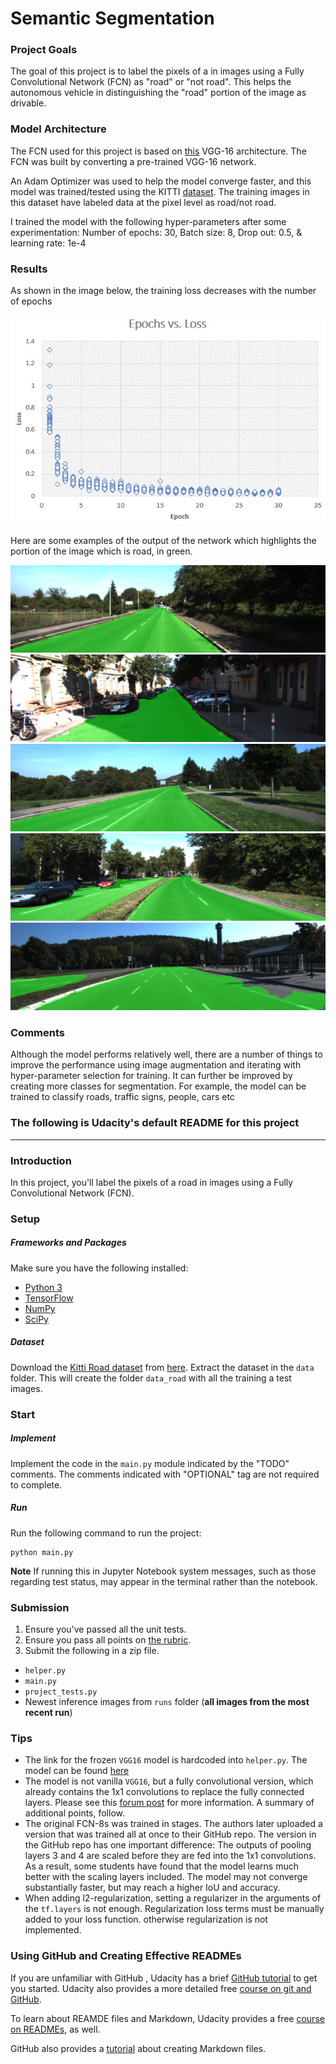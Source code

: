 # Semantic Segmentation


### Project Goals
The goal of this project is to label the pixels of a in images using a Fully Convolutional Network (FCN) as "road" or "not road". This helps the autonomous vehicle in distinguishing the "road" portion of the image as drivable. 


### Model Architecture
The FCN used for this project is based on [this]( https://people.eecs.berkeley.edu/~jonlong/long_shelhamer_fcn.pdf) VGG-16 architecture. The FCN was built by converting a pre-trained VGG-16 network.

An Adam Optimizer was used to help the model converge faster, and this model was trained/tested using the KITTI [dataset](http://www.cvlibs.net/datasets/kitti/eval_road.php). The training images in this dataset have labeled data at the pixel level as road/not road.

I trained the model with the following hyper-parameters after some experimentation: Number of epochs: 30, Batch size: 8, Drop out: 0.5, & learning rate: 1e-4

### Results
As shown in the image below, the training loss decreases with the number of epochs

![png](epochsvslossplot.png)

Here are some examples of the output of the network which highlights the portion of the image which is road, in green. 

![png](um_000053.png)
![png](uu_000098.png)
![png](umm_000049.png)
![png](umm_000008.png)
![png](umm_000086.png)

### Comments
Although the model performs relatively well, there are a number of things to improve the performance using image augmentation and iterating with hyper-parameter selection for training. It can further be improved by creating more classes for segmentation. For example, the model can be trained to classify roads, traffic signs, people, cars etc

### The following is Udacity's default README for this project 

----
### Introduction

In this project, you'll label the pixels of a road in images using a Fully Convolutional Network (FCN).

### Setup
##### Frameworks and Packages
Make sure you have the following installed:

- [Python 3](https://www.python.org/)
- [TensorFlow](https://www.tensorflow.org/)
- [NumPy](http://www.numpy.org/)
- [SciPy](https://www.scipy.org/)

##### Dataset
Download the [Kitti Road dataset](http://www.cvlibs.net/datasets/kitti/eval_road.php) from [here](http://www.cvlibs.net/download.php?file=data_road.zip).  Extract the dataset in the `data` folder.  This will create the folder `data_road` with all the training a test images.

### Start
##### Implement
Implement the code in the `main.py` module indicated by the "TODO" comments.
The comments indicated with "OPTIONAL" tag are not required to complete.
##### Run
Run the following command to run the project:
```
python main.py
```
**Note** If running this in Jupyter Notebook system messages, such as those regarding test status, may appear in the terminal rather than the notebook.

### Submission
1. Ensure you've passed all the unit tests.
2. Ensure you pass all points on [the rubric](https://review.udacity.com/#!/rubrics/989/view).
3. Submit the following in a zip file.
 - `helper.py`
 - `main.py`
 - `project_tests.py`
 - Newest inference images from `runs` folder  (**all images from the most recent run**)
 
### Tips
- The link for the frozen `VGG16` model is hardcoded into `helper.py`.  The model can be found [here](https://s3-us-west-1.amazonaws.com/udacity-selfdrivingcar/vgg.zip)
- The model is not vanilla `VGG16`, but a fully convolutional version, which already contains the 1x1 convolutions to replace the fully connected layers. Please see this [forum post](https://discussions.udacity.com/t/here-is-some-advice-and-clarifications-about-the-semantic-segmentation-project/403100/8?u=subodh.malgonde) for more information.  A summary of additional points, follow. 
- The original FCN-8s was trained in stages. The authors later uploaded a version that was trained all at once to their GitHub repo.  The version in the GitHub repo has one important difference: The outputs of pooling layers 3 and 4 are scaled before they are fed into the 1x1 convolutions.  As a result, some students have found that the model learns much better with the scaling layers included. The model may not converge substantially faster, but may reach a higher IoU and accuracy. 
- When adding l2-regularization, setting a regularizer in the arguments of the `tf.layers` is not enough. Regularization loss terms must be manually added to your loss function. otherwise regularization is not implemented.
 
### Using GitHub and Creating Effective READMEs
If you are unfamiliar with GitHub , Udacity has a brief [GitHub tutorial](http://blog.udacity.com/2015/06/a-beginners-git-github-tutorial.html) to get you started. Udacity also provides a more detailed free [course on git and GitHub](https://www.udacity.com/course/how-to-use-git-and-github--ud775).

To learn about REAMDE files and Markdown, Udacity provides a free [course on READMEs](https://www.udacity.com/courses/ud777), as well. 

GitHub also provides a [tutorial](https://guides.github.com/features/mastering-markdown/) about creating Markdown files.
